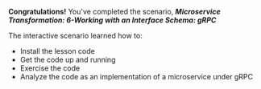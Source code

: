 **Congratulations!** You've completed the scenario, ***Microservice Transformation: 6-Working with an Interface Schema: gRPC***

The interactive scenario learned how to:

* Install the lesson code
* Get the code up and running
* Exercise the code
* Analyze the code as an implementation of a microservice under gRPC
